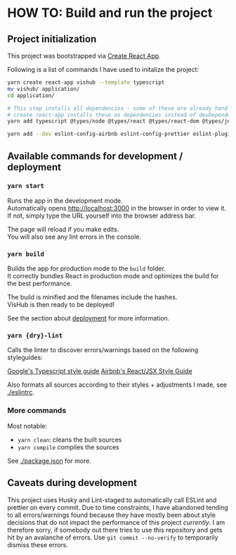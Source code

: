 # HOW TO: Build and run the project

## Project initialization

This project was bootstrapped via [Create React App](https://github.com/facebook/create-react-app).

Following is a list of commands I have used to initalize the project:

```bash
yarn create react-app vishub --template typescript
mv vishub/ application/
cd application/

# This step installs all dependencies - some of these are already handled by the create react-app step but are here listed for completeness
# create react-app installs these as dependencies instead of devDependencies which does not seem to matter, see https://github.com/facebook/create-react-app/issues/6180
yarn add typescript @types/node @types/react @types/react-dom @types/jest @types/d3 @types/react-router-dom @types/styled-components d3 react react-dom react-router-dom tslib ts-enum-util @types/json-stable-stringify json-stable-stringify @types/uuid uuid @types/react-css-grid react-css-grid @types/rebass rebass 3d-force-graph react-force-graph-3d

yarn add --dev eslint-config-airbnb eslint-config-prettier eslint-plugin-jsx-a11y eslint-plugin-prettier prettier gts husky lint-staged
```

## Available commands for development / deployment

### `yarn start`

Runs the app in the development mode.<br />
Automatically opens [http://localhost:3000](http://localhost:3000) in the browser in order to view it.
If not, simply type the URL yourself into the browser address bar.

The page will reload if you make edits.<br />
You will also see any lint errors in the console.

### `yarn build`

Builds the app for production mode to the `build` folder.<br />
It correctly bundles React in production mode and optimizes the build for the best performance.

The build is minified and the filenames include the hashes.<br />
VisHub is then ready to be deployed!

See the section about [deployment](https://facebook.github.io/create-react-app/docs/deployment) for more information.

### `yarn {dry}-lint`

Calls the linter to discover errors/warnings based on the following styleguides:

[Google's Typescript style guide](https://github.com/google/gts)
[Airbnb's React/JSX Style Guide](https://github.com/airbnb/javascript/tree/master/react#naming)

Also formats all sources according to their styles + adjustments I made, see [./eslintrc](./.eslintrc).

### More commands

Most notable:

- `yarn clean`: cleans the built sources
- `yarn compile` compiles the sources

See [./package.json](./package.json) for more.

## Caveats during development

This project uses Husky and Lint-staged to automatically call ESLint and prettier on every commit.
Due to time constraints, I have abandoned tending to all errors/warnings found because they have mostly been about style decisions that do not impact the performance of this project _currently_.
I am therefore sorry, if somebody out there tries to use this repository and gets hit by an avalanche of errors.
Use `git commit --no-verify` to temporarily dismiss these errors.
